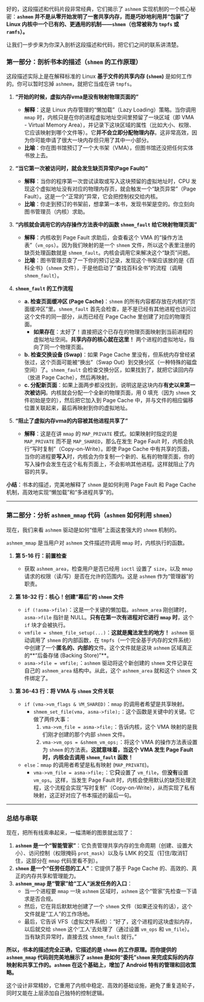 好的，这段描述和代码片段非常经典，它们揭示了 `ashmem` 实现机制的一个核心秘密：**`ashmem` 并不是从零开始发明了一套共享内存，而是巧妙地利用并“包装”了 Linux 内核中一个已有的、更通用的机制——`shmem`（也常被称为 `tmpfs` 或 `ramfs`）。**

让我们一步步来为你深入剖析这段描述和代码，把它们之间的联系讲清楚。

### 第一部分：剖析书本的描述（`shmem` 的工作原理）

这段描述实际上是在解释标准的 Linux **基于文件的共享内存 (`shmem`)** 是如何工作的。你可以暂时忘掉 `ashmem`，就把它当成在讲 `tmpfs`。

1.  **“开始的时候，虚拟内存vma是没有映射物理页面的”**
    *   **解释**：这是 Linux 内存管理的“懒加载”（Lazy Loading）策略。当你调用 `mmap` 时，内核只是在你的进程虚拟地址空间里预留了一块区域（即 VMA - Virtual Memory Area），并记录下这块区域的属性（比如大小、权限、它应该映射到哪个文件等）。它**并不会立即分配物理内存**。这非常高效，因为你可能申请了很大一块内存但只用了其中一小部分。
    *   **比喻**：你在图书馆预订了一个大书架（VMA），但图书馆还没把任何实体书放上去。

2.  **“当它第一次被访问时，就会发生缺页异常(Page Fault)”**
    *   **解释**：当你的程序第一次尝试读取或写入这块预留的虚拟地址时，CPU 发现这个虚拟地址没有对应的物理内存页，就会触发一个“缺页异常”（Page Fault）。这是一个“正常的”异常，它会把控制权交给内核。
    *   **比喻**：你走到预订的书架前，想拿第一本书，发现书架是空的。你立刻向图书管理员（内核）求助。

3.  **“内核就会调用它的内存操作方法表中的函数 `shmem_fault` 给它映射物理页面”**
    *   **解释**：内核收到 Page Fault 求助后，会查看这个 VMA 的“操作方法表”（`vm_ops`）。因为我们映射的是一个 `shmem` 文件，所以这个表里注册的缺页处理函数就是 `shmem_fault`。内核会调用它来解决这个“缺页”问题。
    *   **比喻**：图书管理员查了一下你的预订记录，发现这个书架应该放的是《百科全书》（`shmem` 文件），于是他启动了“查找百科全书”的流程（调用 `shmem_fault`）。

4.  **`shmem_fault` 的工作流程**
    *   **a. 检查页面缓冲区 (Page Cache)**：`shmem` 的所有内容都存放在内核的“页面缓冲区”里。`shmem_fault` 首先会检查，是不是已经有其他进程也访问过这个文件的同一部分，从而已经在 Page Cache 里创建了对应的物理页面。
        *   **如果存在**：太好了！直接把这个已存在的物理页面映射到当前进程的虚拟地址空间。**共享内存的核心就在这里！** 两个进程的虚拟地址，指向了同一个物理页面。
    *   **b. 检查交换设备 (Swap)**：如果 Page Cache 里没有，但系统内存曾经紧张过，这个页面可能被“换出”（Swap Out）到交换分区（一种特殊的磁盘空间）了。`shmem_fault` 会检查交换分区，如果找到了，就把它读回内存（放进 Page Cache），然后再映射。
    *   **c. 分配新页面**：如果上面两步都没找到，说明这是这块内存**有史以来第一次被访问**。内核就会分配一个全新的物理页面，用 0 填充（因为 `shmem` 文件初始是空的），然后把它加入到 Page Cache 中，并与文件的相应偏移位置关联起来，最后再映射到你的虚拟地址。

5.  **“阻止了虚拟内存vma的内容被其他进程共享了”**
    *   **解释**：这是在讲 `mmap` 的 `MAP_PRIVATE` 模式。如果映射时指定的是 `MAP_PRIVATE` 而不是 `MAP_SHARED`，那么在发生 Page Fault 时，内核会执行“写时复制”（Copy-on-Write）。即使 Page Cache 中有共享的页面，当你的进程要**写入**时，内核会为你复制一个新的、私有的物理页面，你的写入操作会发生在这个私有页面上，不会影响其他进程。这样就阻止了内容的共享。

**小结**：书本的描述，完美地解释了 `shmem` 是如何利用 Page Fault 和 Page Cache 机制，高效地实现“懒加载”和“多进程共享”的。

---

### 第二部分：分析 `ashmem_mmap` 代码（`ashmem` 如何利用 `shmem`）

现在，我们来看 `ashmem` 驱动是如何“借用”上面这套强大的 `shmem` 机制的。

`ashmem_mmap` 是当用户对 `ashmem` 文件描述符调用 `mmap` 时，内核执行的函数。

1.  **第 5-16 行：前置检查**
    *   获取 `ashmem_area`，检查用户是否已经用 `ioctl` 设置了 `size`，以及 `mmap` 请求的权限（读/写）是否在允许的范围内。这是 `ashmem` 作为“管理器”的职责。

2.  **第 18-32 行：核心！创建“幕后”的 `shmem` 文件**
    *   `if (!asma->file)`：这是一个关键的懒加载。`ashmem_area` 刚创建时，`asma->file` 指针是 NULL。**只有在第一次有进程对它进行 `mmap` 时**，这个 `if` 块才会被执行。
    *   `vmfile = shmem_file_setup(...)`：**这就是魔法发生的地方！** `ashmem` 驱动调用了 `shmem` 的内部函数，在 `tmpfs`（一个完全基于内存的文件系统）中创建了一个**匿名的、内部的**文件。这个文件就是这块 `ashmem` 区域真正的**“后备存储 (Backing Store)”**。
    *   `asma->file = vmfile;`：`ashmem` 驱动将这个新创建的 `shmem` 文件记录在自己的 `ashmem_area` 结构中。从此，这个 `ashmem_area` 就和这个 `shmem` 文件绑定了。

3.  **第 36-43 行：将 VMA 与 `shmem` 文件关联**
    *   `if (vma->vm_flags & VM_SHARED)`：`mmap` 的调用者希望是共享映射。
        *   `shmem_set_file(vma, asma->file);`：这个函数是关键中的关键。它做了两件大事：
            1.  `vma->vm_file = asma->file;`：告诉内核，这个 VMA 映射的是我们刚才创建的那个内部 `shmem` 文件。
            2.  `vma->vm_ops = &shmem_vm_ops;`：将这个 VMA 的操作方法表设置为 `shmem` 的方法表。**这就意味着，当这个 VMA 发生 Page Fault 时，内核会去调用 `shmem_fault` 函数！**
    *   `else`：`mmap` 的调用者希望是私有映射 (`MAP_PRIVATE`)。
        *   `vma->vm_file = asma->file;`：它**只**设置了 `vm_file`，但**没有**设置 `vm_ops`。这样，当发生 Page Fault 时，内核会使用默认的缺页处理流程，这个流程会实现“写时复制”（Copy-on-Write），从而实现了私有映射，这正好对应了书本描述的最后一句。

---

### 总结与串联

现在，把所有线索串起来，一幅清晰的图景就出现了：

1.  **`ashmem` 是一个“智能管家”**：它负责管理共享内存的生命周期（创建、设置大小）、访问控制（权限掩码 `prot_mask`）以及与 LMK 的交互（钉住/取消钉住，这部分在 `mmap` 代码里看不到）。
2.  **`shmem` 是一个“任劳任怨的工人”**：它提供了基于 Page Cache 的、高效的、真正的内存共享和管理能力。
3.  **`ashmem_mmap` 是“管家”给“工人”派发任务的入口**：
    *   当一个进程要 `mmap` 一块 `ashmem` 区域时，`ashmem` 这个“管家”先检查一下请求是否合规。
    *   然后，它在背后默默地创建了一个 `shmem` 文件（如果还没有的话），这个文件就是“工人”的工作场地。
    *   最后，它告诉 VFS（虚拟文件系统）：“好了，这个进程的这块虚拟内存，以后就交给 `shmem` 这个‘工人’去处理了（通过设置 `vm_ops` 和 `vm_file`）。当有缺页异常时，直接去找 `shmem_fault` 就行。”

**所以，书本的描述完全正确，它描述的是 `shmem` 的工作原理。而你提供的 `ashmem_mmap` 代码则完美地展示了 `ashmem` 是如何“委托”`shmem` 来完成实际的内存映射和共享工作的。`ashmem` 在这个基础上，增加了 Android 特有的管理和回收策略。**

这个设计非常精妙，它重用了内核中稳定、高效的基础设施，避免了重复造轮子，同时又能在上层添加自己独特的控制逻辑。
